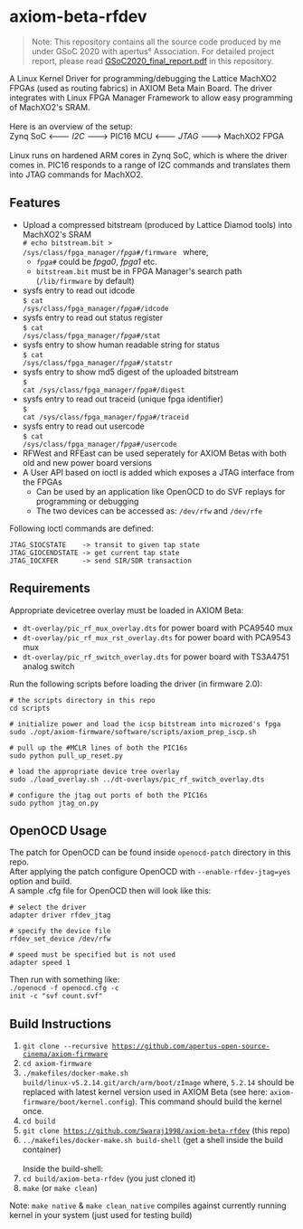 # axiom-beta-rfdev
> Note: This repository contains all the source code produced by me under GSoC 2020 with apertus° Association. For detailed project report, please read [GSoC2020_final_report.pdf](https://github.com/Swaraj1998/axiom-beta-rfdev/blob/master/GSoC2020_final_report.pdf) in this repository.<br>

A Linux Kernel Driver for programming/debugging the Lattice MachXO2 FPGAs (used as routing fabrics) in AXIOM Beta Main Board.
The driver integrates with Linux FPGA Manager Framework to allow easy programming of MachXO2's SRAM.<br><br>
Here is an overview of the setup:<br>
Zynq SoC <--- *I2C* ---> PIC16 MCU <--- *JTAG* ---> MachXO2 FPGA<br><br>
Linux runs on hardened ARM cores in Zynq SoC, which is where the driver comes in. PIC16 responds to a range of I2C commands and translates them into JTAG commands for MachXO2.

## Features
- Upload a compressed bitstream (produced by Lattice Diamod tools) into MachXO2's SRAM<br>
<code># echo bitstream.bit > /sys/class/fpga_manager/<i>fpga#</i>/firmware </code> where,<br>
  - <code><i>fpga#</i></code> could be <i>fpga0</i>, <i>fpga1</i> etc.
  - <code>bitstream.bit</code> must be in FPGA Manager's search path (<code>/lib/firmware</code> by default)
- sysfs entry to read out idcode <br>
<code>$ cat /sys/class/fpga_manager/<i>fpga#</i>/idcode</code>
- sysfs entry to read out status register <br>
<code>$ cat /sys/class/fpga_manager/<i>fpga#</i>/stat</code>
- sysfs entry to show human readable string for status<br>
<code>$ cat /sys/class/fpga_manager/<i>fpga#</i>/statstr</code>
- sysfs entry to show md5 digest of the uploaded bitstream<br>
<code>$ cat /sys/class/fpga_manager/<i>fpga#</i>/digest</code>
- sysfs entry to read out traceid (unique fpga identifier)<br>
<code>$ cat /sys/class/fpga_manager/<i>fpga#</i>/traceid</code>
- sysfs entry to read out usercode<br>
<code>$ cat /sys/class/fpga_manager/<i>fpga#</i>/usercode</code>
- RFWest and RFEast can be used seperately for AXIOM Betas with both old and new power board versions
- A User API based on ioctl is added which exposes a JTAG interface from the FPGAs
  - Can be used by an application like OpenOCD to do SVF replays for programming or debugging<br>
  - The two devices can be accessed as: <code>/dev/rfw</code> and <code>/dev/rfe</code>

Following ioctl commands are defined:<br>
```
JTAG_SIOCSTATE    -> transit to given tap state
JTAG_GIOCENDSTATE -> get current tap state
JTAG_IOCXFER      -> send SIR/SDR transaction
```

## Requirements
Appropriate devicetree overlay must be loaded in AXIOM Beta:<br>
- <code>dt-overlay/pic_rf_mux_overlay.dts</code> for power board with PCA9540 mux<br>
- <code>dt-overlay/pic_rf_mux_rst_overlay.dts</code> for power board with PCA9543 mux<br>
- <code>dt-overlay/pic_rf_switch_overlay.dts</code> for power board with TS3A4751 analog switch

Run the following scripts before loading the driver (in firmware 2.0):
```
# the scripts directory in this repo
cd scripts

# initialize power and load the icsp bitstream into microzed's fpga
sudo ./opt/axiom-firmware/software/scripts/axiom_prep_iscp.sh

# pull up the #MCLR lines of both the PIC16s
sudo python pull_up_reset.py

# load the appropriate device tree overlay
sudo ./load_overlay.sh ../dt-overlays/pic_rf_switch_overlay.dts

# configure the jtag out ports of both the PIC16s
sudo python jtag_on.py
```

## OpenOCD Usage
The patch for OpenOCD can be found inside <code>openocd-patch</code> directory in this repo.<br>
After applying the patch configure OpenOCD with <code>--enable-rfdev-jtag=yes</code> option and build.<br>
A sample .cfg file for OpenOCD then will look like this:
```
# select the driver
adapter driver rfdev_jtag

# specify the device file
rfdev_set_device /dev/rfw

# speed must be specified but is not used
adapter speed 1
```

Then run with something like:<br>
<code>./openocd -f openocd.cfg -c init -c "svf count.svf"</code>

## Build Instructions
1. <code>git clone --recursive https://github.com/apertus-open-source-cinema/axiom-firmware</code>
2. <code>cd axiom-firmware</code>
3. <code>./makefiles/docker-make.sh build/linux-v5.2.14.git/arch/arm/boot/zImage</code> where, <code>5.2.14</code> should be replaced with latest kernel version used in AXIOM Beta (see here: <code>axiom-firmware/boot/kernel.config</code>). This command should build the kernel once.
4. <code>cd build</code>
5. <code>git clone https://github.com/Swaraj1998/axiom-beta-rfdev</code> (this repo)
6. <code>../makefiles/docker-make.sh build-shell</code> (get a shell inside the build container)
<br><br>Inside the build-shell:
7. <code>cd build/axiom-beta-rfdev</code> (you just cloned it)
8. <code>make</code> (or <code>make clean</code>)

Note: <code>make native</code> & <code>make clean_native</code> compiles against currently running kernel in your system (just used for testing build)
